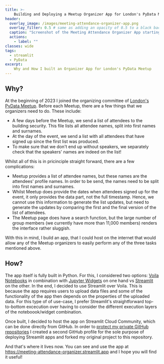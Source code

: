 ```yaml
---
title: >-
    Building and Deploying a Meetup Organizer App for London's PyData Meetup
header:
  overlay_image: /images/meeting-attendance-organizer-app.png
  overlay_filter: 0.5 # same as adding an opacity of 0.5 to a black background
  caption: "Screenshot of the Meeting Attendance Organizer App starting page"
  actions:
    - label: ""
classes: wide
tags:
  - streamlit
  - PyData
excerpt: 
    Why and How I built an Organizer App for London's PyData Meetup
---
```


## Why?

At the beginning of 2023 I joined the organizing committee of [London's PyData Meetup](https://www.meetup.com/pydata-london-meetup/). Before each Meetup, there are a few things that we organizers need to do. These include:

* A few days before the Meetup, we send a list of attendees to the building security. This file lists all attendee names, split into first names and surnames.
* At the day of the event, we send a list with all attendees that have signed up since the first list was produced.
* To make sure that we don't end up without speakers, we separately check that the speakers' names are indeed on the list!

Whilst all of this is in pricinciple straight forward, there are a few complications:

* Meetup provides a list of attendee names, but these names are the attendees' profile names. In order to be send, the names need to be split into first names and surnames.
* Whilst Meetup does provide the dates when attendees signed up for the event, it only provides the data part, not the full timestamp. Hence, we cannot use this information to generate the list updates, but need to generate the updates by comparing the first and the final version of the list of attendees.
* The Meetup page does have a search function, but the large number of group members (we currently have more than 11,000 members) renders the interface rather sluggish.

With this in mind, I build an app, that I could host on the internet that would allow any of the Meetup organizers to easily perform any of the three tasks mentioned above.

## How?

The app itself is fully built in Python. For this, I considered two options: [Voila Notebooks](https://github.com/voila-dashboards/voila) in combination with [Jupyter Widgets](https://ipywidgets.readthedocs.io/en/latest/) on one hand vs [Streamlit](https://streamlit.io/) on the other. In the end, I decided to use Streamlit over Voila. This is because the app requires users to upload data files and some of the functionality of the app then depends on the properties of the uploaded data. For this type of of use-case, I prefer Streamlit's straightforward top-to-bottom excecution over having to consider the different execution layers of the noteboook/widget combination.

Once built, I decided to host the app on Streamlit Cloud Community, which can be done directly from GitHub. In order to [protect my private GitHub repositories]() I created a second GitHub profile for the sole purpose of deploying Streamlit apps and forked my original project to this repository.

And that's where it lives now. You can see and use the app at https://meeting-attendance-organizer.streamlit.app and I hope you will find it useful!